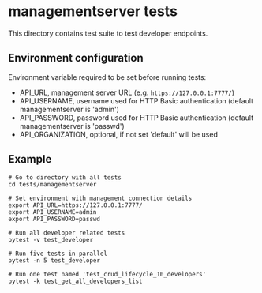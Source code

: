 # managementserver tests

This directory contains test suite to test developer endpoints.

## Environment configuration

Environment variable required to be set before running tests:

* API_URL, management server URL (e.g. `https://127.0.0.1:7777/`)
* API_USERNAME, username used for HTTP Basic authentication (default managementserver is 'admin')
* API_PASSWORD, password used for HTTP Basic authentication (default managementserver is 'passwd')
* API_ORGANIZATION, optional, if not set 'default' will be used

## Example

    # Go to directory with all tests
    cd tests/managementserver

    # Set environment with management connection details
    export API_URL=https://127.0.0.1:7777/
    export API_USERNAME=admin
    export API_PASSWORD=passwd

    # Run all developer related tests
    pytest -v test_developer

    # Run five tests in parallel
    pytest -n 5 test_developer

    # Run one test named 'test_crud_lifecycle_10_developers'
    pytest -k test_get_all_developers_list
